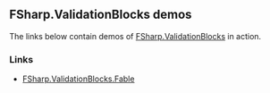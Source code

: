 ## FSharp.ValidationBlocks demos

The links below contain demos of [FSharp.ValidationBlocks](https://github.com/lfr/FSharp.ValidationBlocks) in action.

### Links

- [FSharp.ValidationBlocks.Fable](fable.html)
